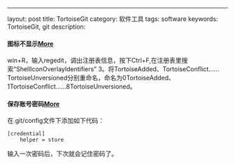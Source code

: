 ---
layout: post
title: TortoiseGit
category: 软件工具
tags: software
keywords: TortoiseGit, git
description: 

#### 图标不显示[More](http://blog.csdn.net/lishehe/article/details/8257545)

win+R，输入regedit，调出注册表信息，按下Ctrl+F,在注册表里搜索“ShellIconOverlayIdentifiers”
3。将TortoiseAdded、TortoiseConflict……TortoiseUnversioned分别重命名，命名为0TortoiseAdded、1TortoiseConflict……8TortoiseUnversioned。

#### 保存账号密码[More](http://my.oschina.net/jjyuangu/blog/232798?p=1)
在.git/config文件下添加如下代码：

```
[credential]
	helper = store
```

输入一次密码后，下次就会记住密码了。
